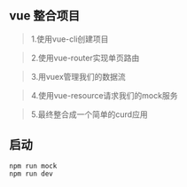 ## vue 整合项目

> 1.使用vue-cli创建项目

> 2.使用vue-router实现单页路由

> 3.用vuex管理我们的数据流

> 4.使用vue-resource请求我们的mock服务

> 5.最终整合成一个简单的curd应用

## 启动

```
npm run mock
npm run dev
```
